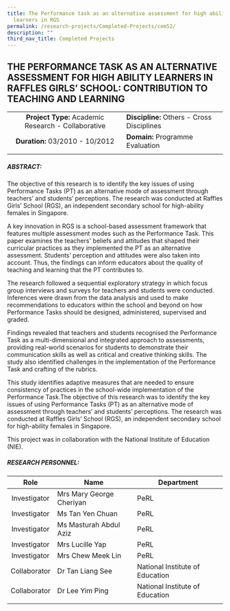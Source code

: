 ```yaml
---
title: The Performance task as an alternative assessment for high ability
  learners in RGS
permalink: /research-projects/Completed-Projects/com52/
description: ""
third_nav_title: Completed Projects
---
```

## THE PERFORMANCE TASK AS AN ALTERNATIVE ASSESSMENT FOR HIGH ABILITY LEARNERS IN RAFFLES GIRLS’ SCHOOL: CONTRIBUTION TO TEACHING AND LEARNING

|   |   |
|:-:|---|
| **Project Type:** Academic Research - Collaborative | **Discipline:** Others - Cross Disciplines  |
|  **Duration:** 03/2010 - 10/2012 | **Domain:** Programme Evaluation  |
|   |   |

##### ABSTRACT:

The objective of this research is to identify the key issues of using Performance Tasks (PT) as an alternative mode of assessment through teachers’ and students’ perceptions. The research was conducted at Raffles Girls’ School (RGS), an independent secondary school for high-ability females in Singapore.

A key innovation in RGS is a school-based assessment framework that features multiple assessment modes such as the Performance Task. This paper examines the teachers' beliefs and attitudes that shaped their curricular practices as they implemented the PT as an alternative assessment. Students’ perception and attitudes were also taken into account. Thus, the findings can inform educators about the quality of teaching and learning that the PT contributes to.   

The research followed a sequential exploratory strategy in which focus group interviews and surveys for teachers and students were conducted. Inferences were drawn from the data analysis and used to make recommendations to educators within the school and beyond on how Performance Tasks should be designed, administered, supervised and graded.

Findings revealed that teachers and students recognised the Performance Task as a multi-dimensional and integrated approach to assessments, providing real-world scenarios for students to demonstrate their communication skills as well as critical and creative thinking skills. The study also identified challenges in the implementation of the Performance Task and crafting of the rubrics.

This study identifies adaptive measures that are needed to ensure consistency of practices in the school-wide implementation of the Performance Task.The objective of this research was to identify the key issues of using Performance Tasks (PT) as an alternative mode of  assessment through teachers’ and students’ perceptions. The research was conducted at Raffles Girls’ School (RGS), an independent secondary school for high-ability females in Singapore.

This project was in collaboration with the National Institute of Education (NIE).

##### RESEARCH PERSONNEL:

| Role  | Name  | Department  |
|:-:|---|---|
| Investigator  | Mrs Mary George Cheriyan  | PeRL  |
|  Investigator | Ms Tan Yen Chuan  | PeRL  |
|  Investigator | Ms Masturah Abdul Aziz  |  PeRL |
|  Investigator |  Mrs Lucille Yap |  PeRL |
| Investigator | Mrs Chew Meek Lin  | PeRL  |
| Collaborator  |  Dr Tan Liang See | National Institute of Education  |
| Collaborator  | Dr Lee Yim Ping  | National Institute of Education  |
|   |   |   |